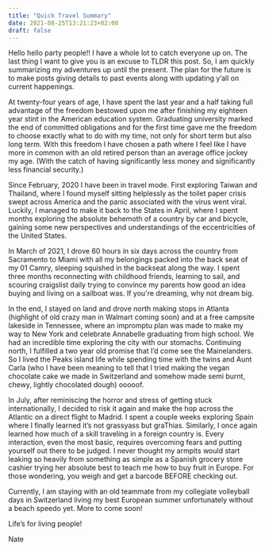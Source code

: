 ```yaml
---
title: "Quick Travel Summary"
date: 2021-08-25T13:21:23+02:00
draft: false
---
```

Hello hello party people!! I have a whole lot to catch everyone up on. The last thing I want to give you is an excuse to TLDR this post. So, I am quickly summarizing my adventures up until the present. The plan for the future is to make posts giving details to past events along with updating y’all on current happenings.

At twenty-four years of age, I have spent the last year and a half taking full advantage of the freedom bestowed upon me after finishing my eighteen year stint in the American education system. Graduating university marked the end of committed obligations and for the first time gave me the freedom to choose exactly what to do with my time, not only for short term but also long term. With this freedom I have chosen a path where I feel like I have more in common with an old retired person than an average office jockey my age. (With the catch of having significantly less money and significantly less financial security.)

Since February, 2020 I have been in travel mode. First exploring Taiwan and Thailand, where I found myself sitting helplessly as the toilet paper crisis swept across America and the panic associated with the virus went viral. Luckily, I managed to make it back to the States in April, where I spent months exploring the absolute behemoth of a country by car and bicycle, gaining some new perspectives and understandings of the eccentricities of the United States.

In March of 2021, I drove 60 hours in six days across the country from Sacramento to Miami with all my belongings packed into the back seat of my 01 Camry, sleeping squished in the backseat along the way. I spent three months reconnecting with childhood friends, learning to sail, and scouring craigslist daily trying to convince my parents how good an idea buying and living on a sailboat was. If you're dreaming, why not dream big.

In the end, I stayed on land and drove north making stops in Atlanta (highlight of old crazy man in Walmart coming soon) and at a free campsite lakeside in Tennessee, where an impromptu plan was made to make my way to New York and celebrate Annabelle graduating from high school. We had an incredible time exploring the city with our stomachs. Continuing north, I fulfilled a two year old promise that I’d come see the Mainelanders. So I lived the Peaks island life while spending time with the twins and Aunt Carla (who I have been meaning to tell that I tried making the vegan chocolate cake we made in Switzerland and somehow made semi burnt, chewy, lightly chocolated dough) ooooof.

In July, after reminiscing the horror and stress of getting stuck internationally, I decided to risk it again and make the hop across the Atlantic on a direct flight to Madrid. I spent a couple weeks exploring Spain where I finally learned it’s not grassyass but graThias. Similarly, I once again learned how much of a skill traveling in a foreign country is. Every interaction, even the most basic, requires overcoming fears and putting yourself out there to be judged. I never thought my armpits would start leaking so heavily from something as simple as a Spanish grocery store cashier trying her absolute best to teach me how to buy fruit in Europe. For those wondering, you weigh and get a barcode BEFORE checking out.

Currently, I am staying with an old teammate from my collegiate volleyball days in Switzerland living my best European summer unfortunately without a beach speedo yet. More to come soon!

Life’s for living people!

Nate
